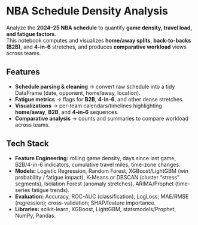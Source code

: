 # NBA Schedule Density Analysis

Analyze the **2024–25 NBA schedule** to quantify **game density, travel load, and fatigue factors**.  
This notebook computes and visualizes **home/away splits**, **back-to-backs (B2B)**, and **4-in-6** stretches, and produces **comparative workload** views across teams.

## Features
- **Schedule parsing & cleaning** → convert raw schedule into a tidy DataFrame (date, opponent, home/away, location).
- **Fatigue metrics** → flags for **B2B**, **4-in-6**, and other dense stretches.
- **Visualizations** → per-team calendars/timelines highlighting **home/away**, **B2B**, and **4-in-6** sequences.
- **Comparative analysis** → counts and summaries to compare workload across teams.

## Tech Stack
- **Feature Engineering:** rolling game density, days since last game, B2B/4-in-6 indicators, cumulative travel miles, time-zone changes.
- **Models:** Logistic Regression, Random Forest, XGBoost/LightGBM (win probability / fatigue impact), K-Means or DBSCAN (cluster “stress” segments), Isolation Forest (anomaly stretches), ARIMA/Prophet (time-series fatigue trends).
- **Evaluation:** Accuracy, ROC-AUC (classification), LogLoss; MAE/RMSE (regression); cross-validation; SHAP/feature importance.
- **Libraries:** scikit-learn, XGBoost, LightGBM, statsmodels/Prophet, NumPy, Pandas.
